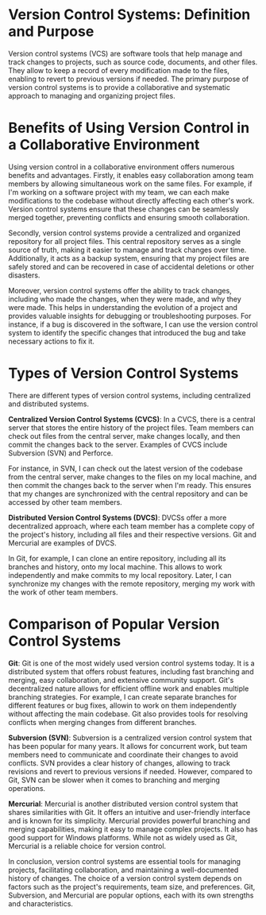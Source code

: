 # Version Control Systems: Definition and Purpose

Version control systems (VCS) are software tools that help manage and track changes to projects, such as source code, documents, and other files. They allow to keep a record of every modification made to the files, enabling to revert to previous versions if needed. The primary purpose of version control systems is to provide a collaborative and systematic approach to managing and organizing project files.

# Benefits of Using Version Control in a Collaborative Environment

Using version control in a collaborative environment offers numerous benefits and advantages. Firstly, it enables easy collaboration among team members by allowing simultaneous work on the same files. For example, if I'm working on a software project with my team, we can each make modifications to the codebase without directly affecting each other's work. Version control systems ensure that these changes can be seamlessly merged together, preventing conflicts and ensuring smooth collaboration.

Secondly, version control systems provide a centralized and organized repository for all project files. This central repository serves as a single source of truth, making it easier to manage and track changes over time. Additionally, it acts as a backup system, ensuring that my project files are safely stored and can be recovered in case of accidental deletions or other disasters.

Moreover, version control systems offer the ability to track changes, including who made the changes, when they were made, and why they were made. This helps in understanding the evolution of a project and provides valuable insights for debugging or troubleshooting purposes. For instance, if a bug is discovered in the software, I can use the version control system to identify the specific changes that introduced the bug and take necessary actions to fix it.

# Types of Version Control Systems

There are different types of version control systems, including centralized and distributed systems.

**Centralized Version Control Systems (CVCS)**: In a CVCS, there is a central server that stores the entire history of the project files. Team members can check out files from the central server, make changes locally, and then commit the changes back to the server. Examples of CVCS include Subversion (SVN) and Perforce.

For instance, in SVN, I can check out the latest version of the codebase from the central server, make changes to the files on my local machine, and then commit the changes back to the server when I'm ready. This ensures that my changes are synchronized with the central repository and can be accessed by other team members.

**Distributed Version Control Systems (DVCS)**: DVCSs offer a more decentralized approach, where each team member has a complete copy of the project's history, including all files and their respective versions. Git and Mercurial are examples of DVCS.

In Git, for example, I can clone an entire repository, including all its branches and history, onto my local machine. This allows to work independently and make commits to my local repository. Later, I can synchronize my changes with the remote repository, merging my work with the work of other team members.

# Comparison of Popular Version Control Systems

**Git**: Git is one of the most widely used version control systems today. It is a distributed system that offers robust features, including fast branching and merging, easy collaboration, and extensive community support. Git's decentralized nature allows for efficient offline work and enables multiple branching strategies. For example, I can create separate branches for different features or bug fixes, allowin to work on them independently without affecting the main codebase. Git also provides tools for resolving conflicts when merging changes from different branches.

**Subversion (SVN)**: Subversion is a centralized version control system that has been popular for many years. It allows for concurrent work, but team members need to communicate and coordinate their changes to avoid conflicts. SVN provides a clear history of changes, allowing to track revisions and revert to previous versions if needed. However, compared to Git, SVN can be slower when it comes to branching and merging operations.

**Mercurial**: Mercurial is another distributed version control system that shares similarities with Git. It offers an intuitive and user-friendly interface and is known for its simplicity. Mercurial provides powerful branching and merging capabilities, making it easy to manage complex projects. It also has good support for Windows platforms. While not as widely used as Git, Mercurial is a reliable choice for version control.

In conclusion, version control systems are essential tools for managing projects, facilitating collaboration, and maintaining a well-documented history of changes. The choice of a version control system depends on factors such as the project's requirements, team size, and preferences. Git, Subversion, and Mercurial are popular options, each with its own strengths and characteristics.